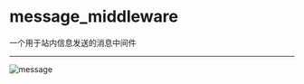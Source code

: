 message_middleware
==================

一个用于站内信息发送的消息中间件

---

![message](http://pic.yupoo.com/kazaff/DC4UAupZ/uBbc.jpg)
